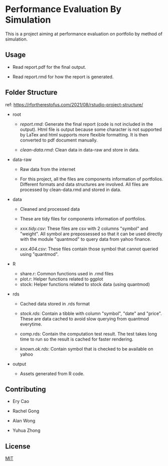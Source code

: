 # Performance Evaluation By Simulation

This is a project aiming at performance evaluation on portfolio by method of simulation.

## Usage

-   Read report.pdf for the final output.

-   Read report.rmd for how the report is generated.

## Folder Structure

ref: <https://rfortherestofus.com/2021/08/rstudio-project-structure/>

-   root

    -   *report.rmd*: Generate the final report (code is not included in the output). Html file is output because some character is not supported by LaTex and html supports more flexible formatting. It is then converted to pdf document manually.

    -   *clean-data.rmd*: Clean data in data-raw and store in data.

-   data-raw

    -   Raw data from the internet

    -   For this project, all the files are components information of portfolios. Different formats and data structures are involved. All files are processed by clean-data.rmd and stored in data.

-   data

    -   Cleaned and processed data

    -   These are tidy files for components information of portfolios.

    -   *xxx.tidy.csv*: These files are csv with 2 columns "symbol" and "weight". All symbol are prepossessed so that it can be used directly with the module "quantmod" to query data from yahoo finance.

    -   *xxx.404.csv*: These files contain those symbol that cannot queried using "quantmod".

-   R

    -   share.r: Common functions used in .rmd files
    -   plot.r: Helper functions related to ggplot
    -   stock: Helper functions related to stock data (using quantmod)

-   rds

    -   Cached data stored in .rds format

    -   *stock.rds*: Contain a tibble with column "symbol", "date" and "price". These are data cached to avoid slow querying from quantmod everytime.

    -   comp.rds: Contain the computation test result. The test takes long time to run so the result is cached for faster rendering.

    -   *known.ok.rds*: Contain symbol that is checked to be available on yahoo

-   output

    -   Assets generated from R code.

## Contributing

-   Ery Cao

-   Rachel Gong

-   Alan Wong

-   Yuhua Zhong

## License

[MIT](https://choosealicense.com/licenses/mit/)
